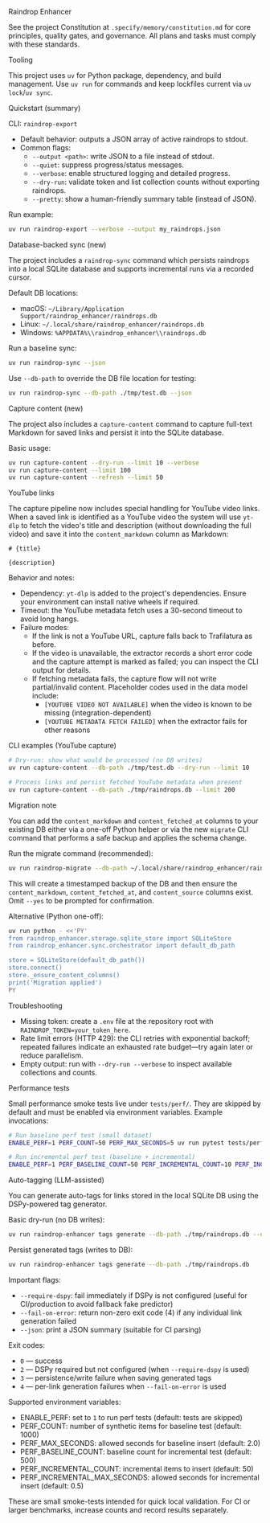 Raindrop Enhancer

See the project Constitution at `.specify/memory/constitution.md` for core principles, quality gates, and governance. All plans and tasks must comply with these standards.

Tooling

This project uses `uv` for Python package, dependency, and build management. Use `uv run` for commands and keep lockfiles current via `uv lock`/`uv sync`.

Quickstart (summary)

CLI: `raindrop-export`

- Default behavior: outputs a JSON array of active raindrops to stdout.
- Common flags:
	- `--output <path>`: write JSON to a file instead of stdout.
	- `--quiet`: suppress progress/status messages.
	- `--verbose`: enable structured logging and detailed progress.
	- `--dry-run`: validate token and list collection counts without exporting raindrops.
	- `--pretty`: show a human-friendly summary table (instead of JSON).

Run example:

```bash
uv run raindrop-export --verbose --output my_raindrops.json
```

Database-backed sync (new)

The project includes a `raindrop-sync` command which persists raindrops into a local
SQLite database and supports incremental runs via a recorded cursor.

Default DB locations:

- macOS: `~/Library/Application Support/raindrop_enhancer/raindrops.db`
- Linux: `~/.local/share/raindrop_enhancer/raindrops.db`
- Windows: `%APPDATA%\\raindrop_enhancer\\raindrops.db`

Run a baseline sync:

```bash
uv run raindrop-sync --json
```

Use `--db-path` to override the DB file location for testing:

```bash
uv run raindrop-sync --db-path ./tmp/test.db --json
```

Capture content (new)

The project also includes a `capture-content` command to capture full-text Markdown for saved links and persist it into the SQLite database.

Basic usage:

```bash
uv run capture-content --dry-run --limit 10 --verbose
uv run capture-content --limit 100
uv run capture-content --refresh --limit 50
```

YouTube links

The capture pipeline now includes special handling for YouTube video links. When a saved link is identified as a YouTube video the system will use `yt-dlp` to fetch the video's title and description (without downloading the full video) and save it into the `content_markdown` column as Markdown:

```
# {title}

{description}
```

Behavior and notes:
- Dependency: `yt-dlp` is added to the project's dependencies. Ensure your environment can install native wheels if required.
- Timeout: the YouTube metadata fetch uses a 30-second timeout to avoid long hangs.
- Failure modes:
	- If the link is not a YouTube URL, capture falls back to Trafilatura as before.
	- If the video is unavailable, the extractor records a short error code and the capture attempt is marked as failed; you can inspect the CLI output for details.
	- If fetching metadata fails, the capture flow will not write partial/invalid content. Placeholder codes used in the data model include:
		- `[YOUTUBE VIDEO NOT AVAILABLE]` when the video is known to be missing (integration-dependent)
		- `[YOUTUBE METADATA FETCH FAILED]` when the extractor fails for other reasons

CLI examples (YouTube capture)

```bash
# Dry-run: show what would be processed (no DB writes)
uv run capture-content --db-path ./tmp/test.db --dry-run --limit 10

# Process links and persist fetched YouTube metadata when present
uv run capture-content --db-path ./tmp/raindrops.db --limit 200
```

Migration note

You can add the `content_markdown` and `content_fetched_at` columns to your existing DB either via a one-off Python helper or via the new `migrate` CLI command that performs a safe backup and applies the schema change.

Run the migrate command (recommended):

```bash
uv run raindrop-migrate --db-path ~/.local/share/raindrop_enhancer/raindrops.db --target content-markdown --yes
```

This will create a timestamped backup of the DB and then ensure the `content_markdown`, `content_fetched_at`, and `content_source` columns exist. Omit `--yes` to be prompted for confirmation.

Alternative (Python one-off):

```bash
uv run python - <<'PY'
from raindrop_enhancer.storage.sqlite_store import SQLiteStore
from raindrop_enhancer.sync.orchestrator import default_db_path

store = SQLiteStore(default_db_path())
store.connect()
store._ensure_content_columns()
print('Migration applied')
PY
```

Troubleshooting

- Missing token: create a `.env` file at the repository root with `RAINDROP_TOKEN=your_token_here`.
- Rate limit errors (HTTP 429): the CLI retries with exponential backoff; repeated failures indicate an exhausted rate budget—try again later or reduce parallelism.
- Empty output: run with `--dry-run --verbose` to inspect available collections and counts.

Performance tests

Small performance smoke tests live under `tests/perf/`. They are skipped by default and must be enabled via environment variables. Example invocations:

```bash
# Run baseline perf test (small dataset)
ENABLE_PERF=1 PERF_COUNT=50 PERF_MAX_SECONDS=5 uv run pytest tests/perf/test_sync_baseline.py

# Run incremental perf test (baseline + incremental)
ENABLE_PERF=1 PERF_BASELINE_COUNT=50 PERF_INCREMENTAL_COUNT=10 PERF_INCREMENTAL_MAX_SECONDS=2 uv run pytest tests/perf/test_sync_incremental.py
```

Auto-tagging (LLM-assisted)

You can generate auto-tags for links stored in the local SQLite DB using the DSPy-powered tag generator.

Basic dry-run (no DB writes):

```bash
uv run raindrop-enhancer tags generate --db-path ./tmp/raindrops.db --dry-run --verbose
```

Persist generated tags (writes to DB):

```bash
uv run raindrop-enhancer tags generate --db-path ./tmp/raindrops.db
```

Important flags:
- `--require-dspy`: fail immediately if DSPy is not configured (useful for CI/production to avoid fallback fake predictor)
- `--fail-on-error`: return non-zero exit code (4) if any individual link generation failed
- `--json`: print a JSON summary (suitable for CI parsing)

Exit codes:
- `0` — success
- `2` — DSPy required but not configured (when `--require-dspy` is used)
- `3` — persistence/write failure when saving generated tags
- `4` — per-link generation failures when `--fail-on-error` is used


Supported environment variables:
- ENABLE_PERF: set to `1` to run perf tests (default: tests are skipped)
- PERF_COUNT: number of synthetic items for baseline test (default: 1000)
- PERF_MAX_SECONDS: allowed seconds for baseline insert (default: 2.0)
- PERF_BASELINE_COUNT: baseline count for incremental test (default: 500)
- PERF_INCREMENTAL_COUNT: incremental items to insert (default: 50)
- PERF_INCREMENTAL_MAX_SECONDS: allowed seconds for incremental insert (default: 0.5)

These are small smoke-tests intended for quick local validation. For CI or larger benchmarks, increase counts and record results separately.
